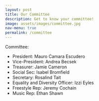 ```yaml
---
layout: post
title: Our Committee
description: Get to know your committee!
image: assets/images/committee.jpg
nav-menu: true
permalink: /committee
---
```


Committee:

- President: Mauro Camara Escudero
- Vice-President: Andrea Becsek
- Treasurer: Jamie Cameron
- Social Sec: Isabel Bromfield
- Secretary: Rosalind Tait
- Equality and Diversity Officer: Izzi Eyles
- Freestyle Rep: Jeremy Cochain
- Music Rep: Ethan Shawn

